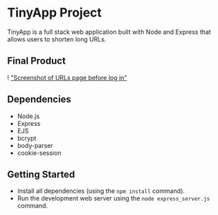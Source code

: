 # TinyApp Project

TinyApp is a full stack web application built with Node and Express that allows users to shorten long URLs.

## Final Product
! ["Screenshot of URLs page before log in"](https://github.com/SanjayaE/TinyApp/blob/master/docs/before%20login.png?raw=true)


## Dependencies

- Node.js
- Express
- EJS
- bcrypt
- body-parser
- cookie-session

## Getting Started

- Install all dependencies (using the `npm install` command).
- Run the development web server using the `node express_server.js` command.